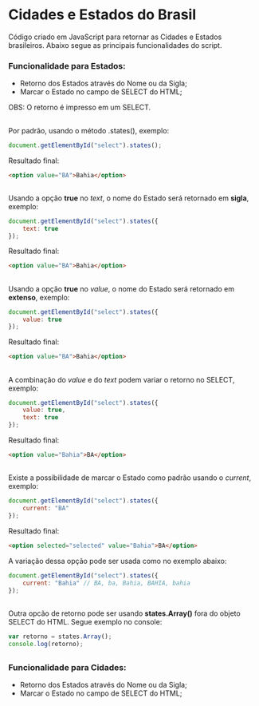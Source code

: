 # Cidades e Estados do Brasil

Código criado em JavaScript para retornar as Cidades e Estados brasileiros.
Abaixo segue as principais funcionalidades do script.


### Funcionalidade para Estados: 

 * Retorno dos Estados através do Nome ou da Sigla;
 * Marcar o Estado no campo de SELECT do HTML;


OBS: O retorno é impresso em um SELECT.

##

Por padrão, usando o método .states(), exemplo:

```javascript
document.getElementById("select").states();
```

Resultado final:
```html
<option value="BA">Bahia</option>
```

##

Usando a opção **true** no *text*, o nome do Estado será retornado em **sigla**, exemplo:

```javascript
document.getElementById("select").states({
	text: true
});
```

Resultado final:
```html
<option value="BA">Bahia</option>
```

##


Usando a opção **true** no *value*, o nome do Estado será retornado em **extenso**, exemplo:

```javascript
document.getElementById("select").states({
	value: true
});
```

Resultado final:
```html
<option value="BA">Bahia</option>
```

##

A combinação do *value* e do *text* podem variar o retorno no SELECT, exemplo:

```javascript
document.getElementById("select").states({
	value: true,
	text: true
});
```

Resultado final:
```html
<option value="Bahia">BA</option>
```

##

Existe a possibilidade de marcar o Estado como padrão usando o *current*, exemplo:

```javascript
document.getElementById("select").states({
	current: "BA"
});
```

Resultado final:
```html
<option selected="selected" value="Bahia">BA</option>
```
A variação dessa opção pode ser usada como no exemplo abaixo:
```javascript
document.getElementById("select").states({
	current: "Bahia" // BA, ba, Bahia, BAHIA, bahia
});
```

##

Outra opcão de retorno pode ser usando **states.Array()** fora do objeto SELECT do HTML. Segue exemplo no console:

```javascript
var retorno = states.Array();
console.log(retorno);
```

##


### Funcionalidade para Cidades: 

 * Retorno dos Estados através do Nome ou da Sigla;
 * Marcar o Estado no campo de SELECT do HTML;
